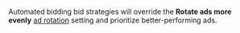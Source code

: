 Automated bidding bid strategies will override the **Rotate ads more evenly**&nbsp;[ad rotation](../hlp_BA_CONC_AboutAdRotation.md) setting and prioritize better-performing ads.

